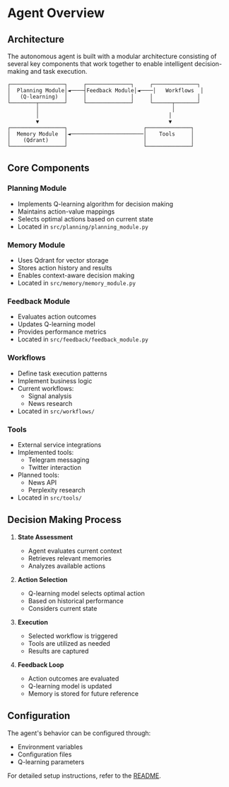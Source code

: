 # Agent Overview

## Architecture

The autonomous agent is built with a modular architecture consisting of several key components that work together to enable intelligent decision-making and task execution.

```
┌─────────────────┐     ┌──────────────┐     ┌──────────────┐
│  Planning Module│◄────┤Feedback Module│◄────│   Workflows  │
│   (Q-learning)  │     │              │     │              │
└────────┬────────┘     └──────────────┘     └──────┬───────┘
         │                                          │
         │                                         │
         ▼                                         ▼
┌─────────────────┐                        ┌──────────────┐
│  Memory Module  │◄───────────────────────│    Tools     │
│    (Qdrant)     │                        │              │
└─────────────────┘                        └──────────────┘
```

## Core Components

### Planning Module
- Implements Q-learning algorithm for decision making
- Maintains action-value mappings
- Selects optimal actions based on current state
- Located in `src/planning/planning_module.py`

### Memory Module
- Uses Qdrant for vector storage
- Stores action history and results
- Enables context-aware decision making
- Located in `src/memory/memory_module.py`

### Feedback Module
- Evaluates action outcomes
- Updates Q-learning model
- Provides performance metrics
- Located in `src/feedback/feedback_module.py`

### Workflows
- Define task execution patterns
- Implement business logic
- Current workflows:
  - Signal analysis
  - News research
- Located in `src/workflows/`

### Tools
- External service integrations
- Implemented tools:
  - Telegram messaging
  - Twitter interaction
- Planned tools:
  - News API
  - Perplexity research
- Located in `src/tools/`

## Decision Making Process

1. **State Assessment**
   - Agent evaluates current context
   - Retrieves relevant memories
   - Analyzes available actions

2. **Action Selection**
   - Q-learning model selects optimal action
   - Based on historical performance
   - Considers current state

3. **Execution**
   - Selected workflow is triggered
   - Tools are utilized as needed
   - Results are captured

4. **Feedback Loop**
   - Action outcomes are evaluated
   - Q-learning model is updated
   - Memory is stored for future reference

## Configuration

The agent's behavior can be configured through:
- Environment variables
- Configuration files
- Q-learning parameters

For detailed setup instructions, refer to the [README](../../README.md).

